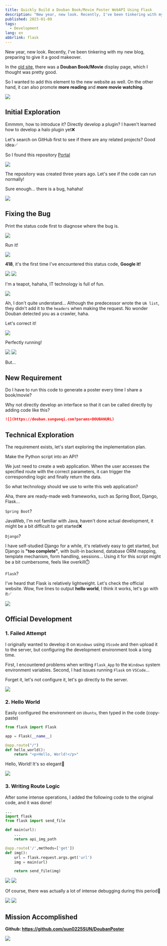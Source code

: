 ```yaml
---
title: Quickly Build a Douban Book/Movie Poster WebAPI Using Flask
description: "New year, new look. Recently, I've been tinkering with my new blog, preparing to give it a good makeover."
published: 2023-01-09
tags:
  - Development
lang: en
abbrlink: flask
---
```


New year, new look. Recently, I've been tinkering with my new blog, preparing to give it a good makeover.

In the [old site](https://gh.sunguoqi.com/books), there was a **Douban Book/Movie** display page, which I thought was pretty good.

So I wanted to add this element to the new website as well. On the other hand, it can also promote **more reading** and **more movie watching**.<br/>

<img src="https://assets.guoqi.dev/images/202312091442060.webp" />

## Initial Exploration

Emmmm, how to introduce it? Directly develop a plugin? I haven't learned how to develop a halo plugin yet❌

Let's search on GitHub first to see if there are any related projects? Good idea✅

So I found this repository [Portal](https://github.com/sadjjk/DoubanPoster)

<img src="https://assets.guoqi.dev/images/202312091442763.webp" />

The repository was created three years ago. Let's see if the code can run normally!

Sure enough... there is a bug, hahaha!

<img src="https://assets.guoqi.dev/images/202312091443113.webp" />

## Fixing the Bug

Print the status code first to diagnose where the bug is.

<img src="https://assets.guoqi.dev/images/202312091444281.webp"/>

Run it!

<img src="https://assets.guoqi.dev/images/202312091445914.webp" />

<strong>418</strong>, it's the first time I've encountered this status code, <strong>Google it!</strong>

<img src="https://assets.guoqi.dev/images/202312091445494.webp" />

<img src="https://assets.guoqi.dev/images/202312091445751.webp" />

I'm a teapot, hahaha, IT technology is full of fun.

<img src="https://assets.guoqi.dev/images/202312091446934.webp" />

Ah, I don't quite understand... Although the predecessor wrote the `UA list`, they didn't add it to the `headers` when making the request. No wonder Douban detected you as a crawler, haha.

Let's correct it!

<img src="https://assets.guoqi.dev/images/202312091446486.webp" />

Perfectly running!

<img src="https://assets.guoqi.dev/images/202312091447411.webp" />

<img src="https://assets.guoqi.dev/images/202312091447491.webp" />

But...

## New Requirement

Do I have to run this code to generate a poster every time I share a book/movie?

Why not directly develop an interface so that it can be called directly by adding code like this?

```markdown
![](https://douban.sunguoqi.com?params=DOUBANURL)
```

## Technical Exploration

The requirement exists, let's start exploring the implementation plan.

Make the Python script into an API?

We just need to create a web application. When the user accesses the specified route with the correct parameters, it can trigger the corresponding logic and finally return the data.

So what technology should we use to write this web application?

Aha, there are ready-made web frameworks, such as Spring Boot, Django, Flask...

`Spring Boot`?

JavaWeb, I'm not familiar with Java, haven't done actual development, it might be a bit difficult to get started❌

`Django`?

I have self-studied Django for a while, it's relatively easy to get started, but Django is **"too complete"**, with built-in backend, database ORM mapping, template mechanism, form handling, sessions... Using it for this script might be a bit cumbersome, feels like overkill⏱️

`Flask`?

I've heard that Flask is relatively lightweight. Let's check the official website. Wow, five lines to output **hello world**, I think it works, let's go with it✅

<img src="https://assets.guoqi.dev/images/202312091448253.webp" />

## Official Development

### 1. Failed Attempt

I originally wanted to develop it on `Windows` using `VScode` and then upload it to the server, but configuring the development environment took a long time.

First, I encountered problems when writing `Flask_App` to the `Windows` system environment variables. Second, I had issues running `Flask` on `VSCode`...

Forget it, let's not configure it, let's go directly to the server.

<img src="https://assets.guoqi.dev/images/202312091448864.webp" />

### 2. Hello World

Easily configured the environment on `Ubuntu`, then typed in the code (copy-paste)

```python
from flask import Flask

app = Flask(__name__)

@app.route("/")
def hello_world():
    return "<p>Hello, World!</p>"
```

Hello, World! It's so elegant🎉

<img src="https://assets.guoqi.dev/images/202312091448535.webp" />

### 3. Writing Route Logic

After some intense operations, I added the following code to the original code, and it was done!

```python
...
import flask
from flask import send_file

def main(url):
    ...
    return api_img_path

@app.route('/',methods=['get'])
def img():
    url = flask.request.args.get('url')
    img = main(url)

    return send_file(img)
```

<img src="https://assets.guoqi.dev/images/202312091449847.webp" />

<img src="https://assets.guoqi.dev/images/202312091449813.webp" />

Of course, there was actually a lot of intense debugging during this period🥹

<img src="https://assets.guoqi.dev/images/202312091449225.webp" />

<img src="https://assets.guoqi.dev/images/202312091450044.webp" />

## Mission Accomplished

**Github: https://github.com/sun0225SUN/DoubanPoster**

<img src="https://assets.guoqi.dev/images/202312091451842.webp"/>
